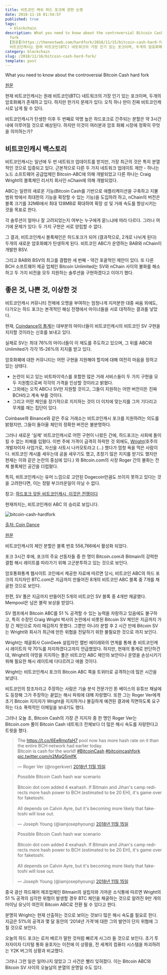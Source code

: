 ```yaml
---
title: 비트코인 캐쉬 하드 포크에 관한 논쟁
date: 2018-11-16 01:54:57
published: true
tags:
  - blockchain
description: What you need to know about the controversial Bitcoin Cash hard
  fork
  [원문](https://thenextweb.com/hardfork/2018/11/15/bitcoin-cash-hard-fork/)  현재
  비트코인캐시는 원래 비트코인(BTC) 네트워크의 가장 인기 있는 포크이며, 두개의 암호화폐가 존...
category: blockchain
slug: /2018/11/16/bitcoin-cash-hard-fork/
template: post
---
```

What you need to know about the controversial Bitcoin Cash hard fork

[원문](https://thenextweb.com/hardfork/2018/11/15/bitcoin-cash-hard-fork/)

현재 비트코인캐시는 원래 비트코인(BTC) 네트워크의 가장 인기 있는 포크이며, 두개의 암호화폐가 존재하고 있다. 하지만 한가지 문제가 있다: 오직 하나 만이 진짜 비트코인캐시로 남게 될 수 있다.

비트코인캐시가 탄생한 이후 두 번째로 악명 높은 하드포크로 간주되는 분할은 약 3시간 내에 이루어질 것으로 예상된다. 하지만 이것이 여러분과 암호 화폐 시장에 정확히 무엇을 의미하는가?

## 비트코인캐시 백스토리

비트코인캐시는 일년에 두 번 네트워크 업데이트를 받지만, 가장 최근의 것은 특히 분열적인 것으로 입증되고 있다. 근본적으로 다른 두 가지 네트워크 업데이트 제안 - 하나는 노드 소프트웨어 공급업체인 Bitcoin-ABC에 의해 개발되었고 다른 하나는 Craig Wright의 블록체인 리서치 회사인 nChain에 의해 개발되었다.

ABC는 일련의 새로운 기능(Bitcoin Cash를 기반으로 애플리케이션을 구축하고 지불 범위 밖에서 최대한의 기능을 확장할 수 있는 기능)을 도입하려 하고,  nChain의 버전은 블록 크기를 32MB에서 최대 128MB로 확대하여 확장 성 및 거래 속도를 향상시키는 것을 목표로 한다.

각 솔루션이 얼마나 잘 고려되었는지 여부는 누구에게 묻느냐에 따라 다르다. 그러나 여기에 문제가 있다: 두 가지 구현은 서로 양립할 수 없다.

그 결과, 비트코인캐시 블록체인은 하드포크가 되어 (결과적으로, 2개로 나뉘게 된다) 두개의 새로운 암호화폐가 탄생하게 된다. 비트코인 ABC가 운영하는 BAB와 nChain이 개발한 BSV.

그리고 BAB와 BSV의 최고를 결합한 세 번째 - 약간 포괄적인 제안이 있다. 또 다른 BCH 소프트웨어 제공 업체인 Bitcoin Unlimited는 SV와 nChain 사이의 불화를 해소하고 두 가지 비전을 모두 지원하는 솔루션을 구현하겠다고 이야기 했다.

## 좋은 것, 나쁜 것, 이상한 것

비트코인캐시 커뮤니티 전체에 오명을 부여하는 엄청나게 지저분한 대중 싸움 외에도, 다가오는 하드 포크는 본격적인 해싱 전쟁에서 마이너들을 서로 대적하는 결과를 낳았다.

현재, [Coindance의 통계](https://cash.coin.dance/)는 대부분의 마이너들이 비트코인캐시의 비트코인 SV 구현을 지지할 것이라는 신호를 보내고 있다.

실제로 SV는 최대 76%의 마이너들이 이 제도를 주도하고 있으며, 그 뒤를 ABC와 Unlimited가 각각 15-26%의 지지를 받고 있다.

암호화폐에 대한 커뮤니티는 어떤 구현을 지원해야 할지에 대해 여전히 마음을 정하고 있는 상태다.

- 논란이 되고 있는 비트파이넥스를 포함한 많은 거래 서비스들이 두 가지 구현을 모두 지원함으로써 각각의 가격을 인상할 것이라고 밝혔다.
- 그외에는 오직 ABC나 SV만 지원할 것이고, 그들이 지원하는 어떤 버전이든 진짜 BCH라고 계속 부를 것이다.
- 그리고 어떤 체인을 장기적으로 지지하는 것이 더 이치에 맞는지를 그저 기다리고 무게를 재는 집단이 있다.

Coinbase와 Binance와 같은 주요 거래소는 비트코인캐시 포크를 지원하려는 의도를 밝혔지만, 그들이 돌아올 체인의 정확한 버전은 불분명하다.

그러나 새로운 '실제' 비트코인캐시로 어떤 구현이 나왔든 간에, 하드포크는 사회에 돌이킬 수 없는 피해를 입혔다. 이번 주에 가격이 급격히 하락한 것 외에도, [Wright](https://en.wikipedia.org/wiki/Craig_Steven_Wright)(호주의 개발자이자 사업가로, 자신을 사토시 나카모토라고 (...) 했다가 엄청 욕을 먹은 사람이다. 비트코인 캐시를 세우는데 공을 세우기도 했고, 초창기 많은 지지를 받기도 했지만 현재는 이와 같은 논란의 중심에 있다.) 와 Bitcoin.com의 사장 Roger 간의 불화는 전체 블록체인 공간을 더럽혔다.

특히, 비트코인캐시는 유머 느낌으로 고안된 Dogecoin만큼도 쓰이지 못하고 있다는 것을 고려한다면, 이는 정말 부끄러운일이 아닐 수 없다. 

참고: [하드포크 앞둔 비트코인캐시, 이것은 전쟁이다](https://www.coindeskkorea.com/%ED%95%98%EB%93%9C%ED%8F%AC%ED%81%AC-%EC%95%9E%EB%91%94-%EB%B9%84%ED%8A%B8%EC%BD%94%EC%9D%B8%EC%BA%90%EC%8B%9C-%EC%9D%B4%EA%B2%83%EC%9D%80-%EC%A0%84%EC%9F%81%EC%9D%B4%EB%8B%A4/)

현재까지는, 비트코인캐쉬 ABC 의 승리로 보입니다.

![bitcoin-cash-hardfork](../images/bitcoin-cash-hardfork.png)

[출처: Coin Dance](https://cash.coin.dance/blocks/hashrate)

[원문](https://www.newsbtc.com/2018/11/15/bitcoin-cash-war-begins-hash-power-of-bch-increasing-rapidly/)

비트코인캐시의 체인 분할은 블록 번호 556,766에서 활성화 되었다.

포크 3시간 후에, 포크의 주요 선동자들 중 한 명이 Bitcoin.com과 Bitmain의 강력한 결합 해시 레이트를 따라가기 위해 고군분투하고 있는 것으로 보인다.

암호통화통계 웹사이트 코인에서 제공한 자료에 따르면 당시, 비트코인 ABC의 하드 포크의 지지자인 BTC.com은 지금까지 만들어진 8개의 비트코인 ABC 블록 중 7개를 채굴한 것으로 보인다.

한편, SV 풀은 지금까지 만들어진 5개의 비트코인 SV 블록 중 4개만 채굴했다. Mempool은 남은 블락 보상을 받았다.

SV 캠프에서 Bitcoin ABC를 51 % 공격할 수 있는 능력을 자랑하고 있음에도 불구하고, 특히 수장인 Craig Wright 박사의 논란에서 비롯된 Bitcoin SV 체인은 지금까지 가장 긴 체인으로 자리 매김하지 못했다. 그뿐만 아니라 분할 후 2 시간 만에 Bitcoin SV는 Wright와 회사가 최근에 만든 위협을 전달하기 위한 불필요한 것으로 까지 보인다.

Wright는 채굴회사 CoinGeek 설립자인 캘빈 에이레와의 연계를 통해 총 비트코인캐시 레이트의 약 70%를 차지하겠다고까지 언급했었다. 하지만, 현재의 통계로 판단하건대, Wright의 야망을 지지하는 풀은 비트코인 ABC 체인의 보안이나 운영을 손상시키기 위해 필요한 해시 레이트에 다다르려고 애쓸 것이다.

Wright는 비트코인캐시 포크의 Bitcoin ABC 쪽을 트위터로 공격하는데 많은 시간을 보냈다.

비트코인의 창조자라고 주장하는 사람은 기술 분석 전문가인 톤 베이스의 유튜브 채널에도 등장해 그가 주장하는 끝없는 해시 파워에 대해 자랑했다. 또한 그는 Roger Ver에게 초기 Bitcoin 지지자가 Wright을 지지하거나 불길하게 예견된 결과에 직면하도록 요구하는 다소 폭력적인 이메일을 보내기도 했다.

그러나 오늘 초, Bitcoin Cash의 가장 큰 지지자 중 한 명인 Roger Ver는 Bitcoin.com 풀이 Bitcoin Cash 네트워크 전체보다 더 많은 해시 속도를 자랑한다고 트윗을 했다.

<blockquote class="twitter-tweet" data-lang="ko"><p lang="en" dir="ltr">The <a href="https://t.co/6EeRmpfaH7">https://t.co/6EeRmpfaH7</a> pool now has more hash rate on it than the entire BCH network had earlier today.  <br>Bitcoin is cash for the world!  <a href="https://twitter.com/hashtag/BitcoinCash?src=hash&amp;ref_src=twsrc%5Etfw">#BitcoinCash</a> <a href="https://twitter.com/hashtag/bitcoincashfork?src=hash&amp;ref_src=twsrc%5Etfw">#bitcoincashfork</a> <a href="https://t.co/n2MqQ5mlfK">pic.twitter.com/n2MqQ5mlfK</a></p>&mdash; Roger Ver (@rogerkver) <a href="https://twitter.com/rogerkver/status/1063123138081370112?ref_src=twsrc%5Etfw">2018년 11월 15일</a></blockquote>
<script async src="https://platform.twitter.com/widgets.js" charset="utf-8"></script>

<blockquote class="twitter-tweet" data-lang="ko"><p lang="en" dir="ltr">Possible Bitcoin Cash hash war scenario<br><br>Bitcoin dot com added 4 exahash. If Bitmain and Jihan&#39;s camp redirects more hash power to BCH (estimated to be 20 EH), it&#39;s game over for faketoshi.<br><br>All depends on Calvin Ayre, but it&#39;s becoming more likely that faketoshi will lose out.</p>&mdash; Joseph Young (@iamjosephyoung) <a href="https://twitter.com/iamjosephyoung/status/1063122543165370370?ref_src=twsrc%5Etfw">2018년 11월 15일</a></blockquote>
<script async src="https://platform.twitter.com/widgets.js" charset="utf-8"></script>

<blockquote class="twitter-tweet" data-lang="ko"><p lang="en" dir="ltr">Possible Bitcoin Cash hash war scenario<br><br>Bitcoin dot com added 4 exahash. If Bitmain and Jihan&#39;s camp redirects more hash power to BCH (estimated to be 20 EH), it&#39;s game over for faketoshi.<br><br>All depends on Calvin Ayre, but it&#39;s becoming more likely that faketoshi will lose out.</p>&mdash; Joseph Young (@iamjosephyoung) <a href="https://twitter.com/iamjosephyoung/status/1063122543165370370?ref_src=twsrc%5Etfw">2018년 11월 15일</a></blockquote>
<script async src="https://platform.twitter.com/widgets.js" charset="utf-8"></script>

중국 광산 하드웨어 제조업체인 Bitmain의 설립자와 가까운 소식통에 따르면 Wright의 51 % 공격의 심각한 위협이 발생할 경우 BTC 체인을 채굴하는 것으로 알려진 9만 개의 마이닝 유닛이 여전히 Bitcoin ABC로 전환 될 수 있다고 한다.

분명히 Wright는 현재 산출하는 것으로 보이는 것보다 많은 해시 속도를 필요로 한다. 지금은 51%의 공격과 몇 달 동안의 ‘2014년 가격’에 대한 그의 발언이 단지 위협에 그칠 것으로 보인다.

오늘의 하드 포크는 로저 베르가 말한 것처럼 빠르게 사그라 들 것으로 보인다. 초기 투자자이자 디지털 통화 옹호자는 이전에 이 상황을, 전 세계의 컴퓨터 시스템을 파괴하려는 Y2K 버그의 상황과 비교했다.

그러나 그런 일은 일어나지 않았고 그 사건은 빨리 잊혀졌다. 이는 Bitcoin ABC와 Bitcoin SV 사이의 오늘날의 분열의 운명일 수도 있다.